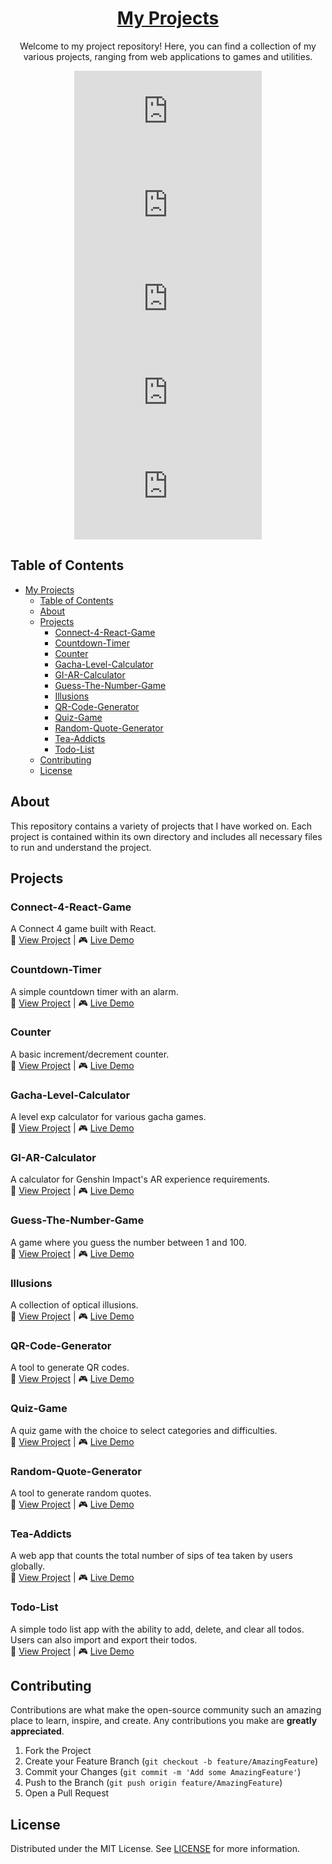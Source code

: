 <div align="center">

# [My Projects](https://exonymos.github.io/projects)

Welcome to my project repository! Here, you can find a collection of my various projects, ranging from web applications to games and utilities.

[![GitHub license](https://img.shields.io/github/license/Exonymos/exonymos.me)](https://github.com/Exonymos/exonymos.me/blob/main/LICENSE)
[![GitHub issues](https://img.shields.io/github/issues/Exonymos/exonymos.me)](https://github.com/Exonymos/exonymos.me/issues)
[![GitHub last commit](https://img.shields.io/github/last-commit/Exonymos/exonymos.me)](https://github.com/Exonymos/exonymos.me/commits/main)<br>
[![GitHub stars](https://img.shields.io/github/stars/Exonymos/exonymos.me)](https://github.com/Exonymos/exonymos.me/stargazers)
[![GitHub forks](https://img.shields.io/github/forks/Exonymos/exonymos.me)](https://github.com/Exonymos/exonymos.me/network)

</div>

## Table of Contents

- [My Projects](#my-projects)
  - [Table of Contents](#table-of-contents)
  - [About](#about)
  - [Projects](#projects)
    - [Connect-4-React-Game](#connect-4-react-game)
    - [Countdown-Timer](#countdown-timer)
    - [Counter](#counter)
    - [Gacha-Level-Calculator](#gacha-level-calculator)
    - [GI-AR-Calculator](#gi-ar-calculator)
    - [Guess-The-Number-Game](#guess-the-number-game)
    - [Illusions](#illusions)
    - [QR-Code-Generator](#qr-code-generator)
    - [Quiz-Game](#quiz-game)
    - [Random-Quote-Generator](#random-quote-generator)
    - [Tea-Addicts](#tea-addicts)
    - [Todo-List](#todo-list)
  - [Contributing](#contributing)
  - [License](#license)

## About

This repository contains a variety of projects that I have worked on. Each project is contained within its own directory and includes all necessary files to run and understand the project.

## Projects

### Connect-4-React-Game

A Connect 4 game built with React.
<br>
📁 [View Project](https://github.com/exonymos/projects/tree/main/connect-4-react-game) | 🎮 [Live Demo](https://exonymos.github.io/projects/connect-4-react-game/)

### Countdown-Timer

A simple countdown timer with an alarm.
<br>
📁 [View Project](https://github.com/exonymos/projects/tree/main/countdown-timer) | 🎮 [Live Demo](https://exonymos.github.io/projects/countdown-timer/)

### Counter

A basic increment/decrement counter.
<br>
📁 [View Project](https://github.com/exonymos/projects/tree/main/counter) | 🎮 [Live Demo](https://exonymos.github.io/projects/counter/)

### Gacha-Level-Calculator

A level exp calculator for various gacha games.
<br>
📁 [View Project](https://github.com/exonymos/projects/tree/main/gacha-level-calculator) | 🎮 [Live Demo](https://nograsscalc.vercel.app)

### GI-AR-Calculator

A calculator for Genshin Impact's AR experience requirements.
<br>
📁 [View Project](https://github.com/exonymos/projects/tree/main/gi-ar-calculator) | 🎮 [Live Demo](https://exonymos.github.io/projects/gi-ar-calculator/)

### Guess-The-Number-Game

A game where you guess the number between 1 and 100.
<br>
📁 [View Project](https://github.com/exonymos/projects/tree/main/guess-the-number-game) | 🎮 [Live Demo](https://exonymos.github.io/projects/guess-the-number-game/)

### Illusions

A collection of optical illusions.
<br>
📁 [View Project](https://github.com/exonymos/projects/tree/main/illusions) | 🎮 [Live Demo](https://exonymos.github.io/projects/illusions/)

### QR-Code-Generator

A tool to generate QR codes.
<br>
📁 [View Project](https://github.com/exonymos/projects/tree/main/qr-code-generator) | 🎮 [Live Demo](https://exonymos.github.io/projects/qr-code-generator/)

### Quiz-Game

A quiz game with the choice to select categories and difficulties.
<br>
📁 [View Project](https://github.com/exonymos/projects/tree/main/quiz-game) | 🎮 [Live Demo](https://exonymos.github.io/projects/quiz-game/)

### Random-Quote-Generator

A tool to generate random quotes.
<br>
📁 [View Project](https://github.com/exonymos/projects/tree/main/random-quote-generator) | 🎮 [Live Demo](https://exonymos.github.io/projects/random-quote-generator/)

### Tea-Addicts

A web app that counts the total number of sips of tea taken by users globally.
<br>
📁 [View Project](https://github.com/exonymos/projects/tree/main/tea-addicts) | 🎮 [Live Demo](https://exonymos.github.io/projects/tea-addicts/)

### Todo-List

A simple todo list app with the ability to add, delete, and clear all todos. Users can also import and export their todos.
<br>
📁 [View Project](https://github.com/exonymos/projects/tree/main/todo-list) | 🎮 [Live Demo](https://exonymos.github.io/projects/todo-list/)

## Contributing

Contributions are what make the open-source community such an amazing place to learn, inspire, and create. Any contributions you make are **greatly appreciated**.

1. Fork the Project
2. Create your Feature Branch (`git checkout -b feature/AmazingFeature`)
3. Commit your Changes (`git commit -m 'Add some AmazingFeature'`)
4. Push to the Branch (`git push origin feature/AmazingFeature`)
5. Open a Pull Request

## License

Distributed under the MIT License. See [LICENSE](https://github.com/Exonymos/projects/blob/main/LICENSE) for more information.
